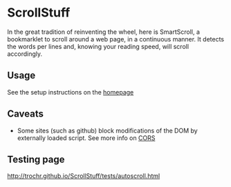ScrollStuff
===========

In the great tradition of reinventing the wheel, here is SmartScroll, a bookmarklet to scroll around a web page, in a continuous manner. It detects the words per lines and, knowing your reading speed, will scroll accordingly.


Usage
-----

See the setup instructions on the [homepage](http://trochr.github.io/ScrollStuff/) 


Caveats
------

- Some sites (such as github) block modifications of the DOM by externally loaded script. See more info on [CORS](https://en.wikipedia.org/wiki/Cross-origin_resource_sharing)

Testing page 
-----

http://trochr.github.io/ScrollStuff/tests/autoscroll.html
